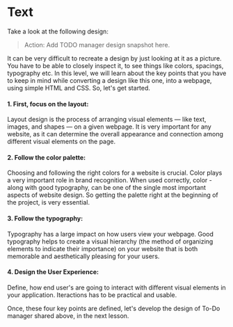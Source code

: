 # Text
Take a look at the following design:

> Action: Add TODO manager design snapshot here.

It can be very difficult to recreate a design by just looking at it as a picture. You have to be able to closely inspect it, to see things like colors, spacings, typography etc. In this level, we will learn about the key points that you have to keep in mind while converting a design like this one, into a webpage, using simple HTML and CSS. So, let's get started.

#### 1. First, focus on the **layout**:
Layout design is the process of arranging visual elements — like text, images, and shapes — on a given webpage. It is very important for any website, as it can determine the overall appearance and connection among different visual elements on the page.

#### 2. Follow the color palette:
Choosing and following the right colors for a website is crucial. Color plays a very important role in brand recognition. When used correctly, color - along with good typography, can be one of the single most important aspects of website design. So getting the palette right at the beginning of the project, is very essential.

#### 3. Follow the typography:
Typography has a large impact on how users view your webpage. Good typography helps to create a visual hierarchy (the method of organizing elements to indicate their importance) on your website that is both memorable and aesthetically pleasing for your users.

#### 4. Design the User Experience:
Define, how end user's are going to interact with different visual elements in your application. Iteractions has to be practical and usable.

Once, these four key points are defined, let's develop the design of To-Do manager shared above, in the next lesson.